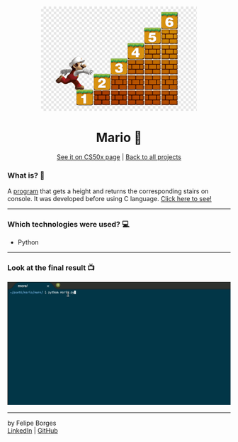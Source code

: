 <div align="center">	
	<img src="./.github/intro.png" alt="mariopython" width="70%"/>	
</div>

<div align="center">
	<h1>Mario 🍄</h1>	
</div>

<div align="center">
	<a href="https://cs50.harvard.edu/x/2020/psets/6/mario/more/">See it on CS50x page</a> |
	<a href="https://github.com/felipejsborges/cs50_challenges#cs50x-challenges-">Back to all projects</a>
</div>

### What is? 🤔
A [program](./mario.py) that gets a height and returns the corresponding stairs on console. It was developed before using C language. [Click here to see!](https://github.com/felipejsborges/cs50_challenges/tree/master/mario)
<hr>

### Which technologies were used? 💻
- Python
<hr>

### Look at the final result 📺<br>
![mariogif](./.github/gif.gif)
<hr>

by Felipe Borges<br>
[LinkedIn](https://www.linkedin.com/in/felipejsborges) | [GitHub](https://github.com/felipejsborges)

